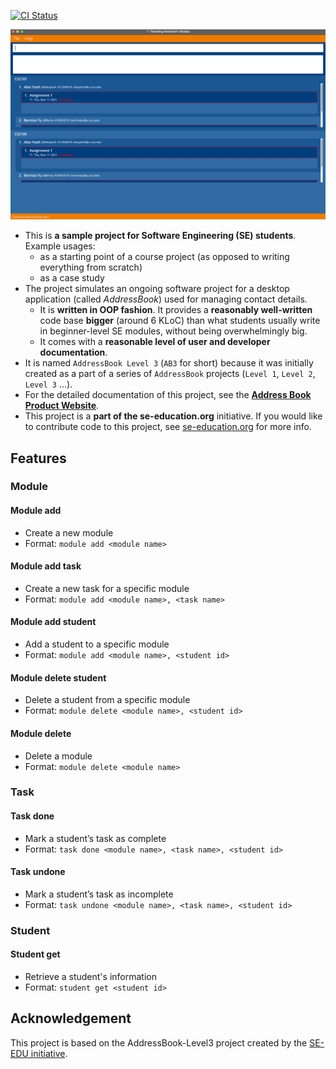 [![CI Status](https://github.com/se-edu/addressbook-level3/workflows/Java%20CI/badge.svg)](https://github.com/se-edu/addressbook-level3/actions)

![Ui](docs/images/Ui.png)

* This is **a sample project for Software Engineering (SE) students**.<br>
  Example usages:
  * as a starting point of a course project (as opposed to writing everything from scratch)
  * as a case study
* The project simulates an ongoing software project for a desktop application (called _AddressBook_) used for managing contact details.
  * It is **written in OOP fashion**. It provides a **reasonably well-written** code base **bigger** (around 6 KLoC) than what students usually write in beginner-level SE modules, without being overwhelmingly big.
  * It comes with a **reasonable level of user and developer documentation**.
* It is named `AddressBook Level 3` (`AB3` for short) because it was initially created as a part of a series of `AddressBook` projects (`Level 1`, `Level 2`, `Level 3` ...).
* For the detailed documentation of this project, see the **[Address Book Product Website](https://se-education.org/addressbook-level3)**.
* This project is a **part of the se-education.org** initiative. If you would like to contribute code to this project, see [se-education.org](https://se-education.org#https://se-education.org/#contributing) for more info.


## Features

### Module

#### Module add

* Create a new module
* Format: `module add <module name>`

#### Module add task

* Create a new task for a specific module
* Format: `module add <module name>, <task name>`

#### Module add student

* Add a student to a specific module
* Format: `module add <module name>, <student id>`

#### Module delete student

* Delete a student from a specific module
* Format: `module delete <module name>, <student id>`

#### Module delete

* Delete a module
* Format: `module delete <module name>`


### Task

#### Task done

* Mark a student’s task as complete
* Format: `task done <module name>, <task name>, <student id>`

#### Task undone

* Mark a student’s task as incomplete
* Format: `task undone <module name>, <task name>, <student id>`


### Student

#### Student get

* Retrieve a student's information
* Format: `student get <student id>`


## Acknowledgement

This project is based on the AddressBook-Level3 project created by the [SE-EDU initiative](https://se-education.org).
